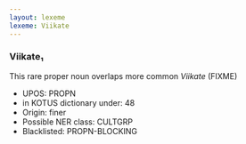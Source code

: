 ```yaml
---
layout: lexeme
lexeme: Viikate
---
```


###  Viikate₁

This rare proper noun overlaps more common *Viikate* (FIXME)
* UPOS:  PROPN
* in KOTUS dictionary under:  48
* Origin:  finer
* Possible NER class:  CULTGRP
* Blacklisted:  PROPN-BLOCKING

